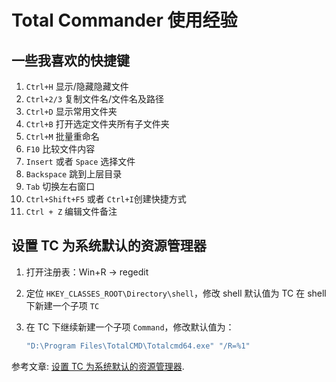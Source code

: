 # Total Commander 使用经验



## 一些我喜欢的快捷键
1. `Ctrl+H` 显示/隐藏隐藏文件
2. `Ctrl+2/3` 复制文件名/文件名及路径
3. `Ctrl+D` 显示常用文件夹
4. `Ctrl+B` 打开选定文件夹所有子文件夹
5. `Ctrl+M` 批量重命名
6. `F10` 比较文件内容
7. `Insert` 或者 `Space` 选择文件
8. `Backspace` 跳到上层目录
9. `Tab` 切换左右窗口
10. `Ctrl+Shift+F5` 或者 `Ctrl+I`创建快捷方式
11. `Ctrl + Z`  编辑文件备注



## 设置 TC 为系统默认的资源管理器

1. 打开注册表：Win+R → regedit

2. 定位 `HKEY_CLASSES_ROOT\Directory\shell`，修改 shell 默认值为 TC
   在 shell 下新建一个子项 `TC`

3. 在 TC 下继续新建一个子项 `Command`，修改默认值为：

   ```bash
   "D:\Program Files\TotalCMD\Totalcmd64.exe" "/R=%1"
   ```


参考文章: [设置 TC 为系统默认的资源管理器](https://zhuanlan.zhihu.com/p/79046588).



